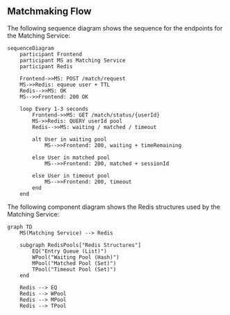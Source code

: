 ## Matchmaking Flow

The following sequence diagram shows the sequence for the endpoints for the Matching Service:

```mermaid
sequenceDiagram
    participant Frontend
    participant MS as Matching Service
    participant Redis

    Frontend->>MS: POST /match/request
    MS->>Redis: equeue user + TTL
    Redis-->>MS: OK
    MS-->>Frontend: 200 OK

    loop Every 1-3 seconds
        Frontend->>MS: GET /match/status/{userId}
        MS->>Redis: QUERY userId pool
        Redis-->>MS: waiting / matched / timeout

        alt User in waiting pool
            MS-->>Frontend: 200, waiting + timeRemaining

        else User in matched pool
            MS-->>Frontend: 200, matched + sessionId

        else User in timeout pool
            MS-->>Frontend: 200, timeout
        end
    end
```

The following component diagram shows the Redis structures used by the Matching Service:

``` mermaid
graph TD
    MS(Matching Service) --> Redis

    subgraph RedisPools["Redis Structures"]
        EQ("Entry Queue (List)")
        WPool("Waiting Pool (Hash)")
        MPool("Matched Pool (Set)")
        TPool("Timeout Pool (Set)")
    end

    Redis --> EQ
    Redis --> WPool
    Redis --> MPool
    Redis --> TPool
```